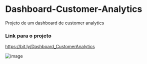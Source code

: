 # Dashboard-Customer-Analytics
Projeto de um dashboard de customer analytics

### Link para o projeto

https://bit.ly/Dashboard_CustomerAnalytics

![image](https://user-images.githubusercontent.com/10911021/154086791-a7664e55-de04-405f-899c-6ed9fb13d774.png)
